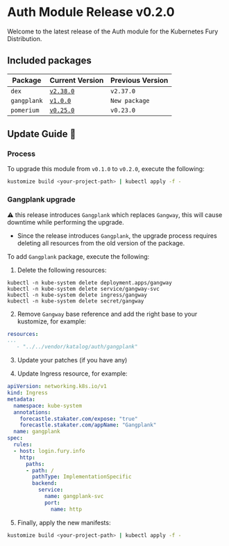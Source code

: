# Auth Module Release v0.2.0

Welcome to the latest release of the Auth module for the Kubernetes Fury Distribution.

## Included packages

| Package    | Current Version                                                           | Previous Version |
| ---------- | ------------------------------------------------------------------------- | ---------------- |
| `dex`      | [`v2.38.0`](https://github.com/dexidp/dex/releases/tag/v2.38.0)           | `v2.37.0`        |
| `gangplank`| [`v1.0.0`](https://github.com/sighupio/gangplank/releases/tag/v1.0.0)     | `New package`    |
| `pomerium` | [`v0.25.0`](https://github.com/pomerium/pomerium/releases/tag/v0.25.0)    | `v0.23.0`        |

## Update Guide 🦮

### Process

To upgrade this module from `v0.1.0` to `v0.2.0`, execute the following:

```bash
kustomize build <your-project-path> | kubectl apply -f -
```

### Gangplank upgrade

:warning: this release introduces `Gangplank` which replaces `Gangway`, this will cause downtime while performing the upgrade.

- Since the release introduces `Gangplank`, the upgrade process requires deleting all resources from the old version of the package.

To add `Gangplank` package, execute the following:

1. Delete the following resources:

```shell
kubectl -n kube-system delete deployment.apps/gangway
kubectl -n kube-system delete service/gangway-svc
kubectl -n kube-system delete ingress/gangway
kubectl -n kube-system delete secret/gangway
```

2. Remove `Gangway` base reference and add the right base to your kustomize, for example:

```yaml
resources:
...
   - "../../vendor/katalog/auth/gangplank"
```

3. Update your patches (if you have any)

4. Update Ingress resource, for example:

```yaml
apiVersion: networking.k8s.io/v1
kind: Ingress
metadata:
  namespace: kube-system
  annotations:
    forecastle.stakater.com/expose: "true"
    forecastle.stakater.com/appName: "Gangplank"
  name: gangplank
spec:
  rules:
  - host: login.fury.info
    http:
      paths:
      - path: /
        pathType: ImplementationSpecific
        backend:
          service:
            name: gangplank-svc
            port:
              name: http
```

5. Finally, apply the new manifests:

```bash
kustomize build <your-project-path> | kubectl apply -f -
```
